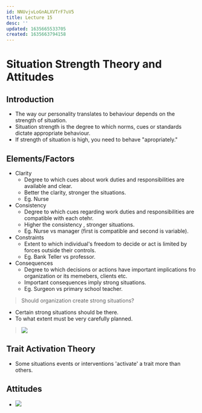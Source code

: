 ```yaml
---
id: NNUvjvLoGnALXVTrF7uV5
title: Lecture 15
desc: ''
updated: 1635665533705
created: 1635663794158
---
```


# Situation Strength Theory and Attitudes

## Introduction
* The way our personality translates to behaviour depends on the strength of situation.
* Situation strength is the degree to which norms, cues or standards dictate appropriate behaviour.
* If strength of situation is high, you need to behave "apropriately."

## Elements/Factors
* Clarity
    * Degree to which cues about work duties and responsibilities are available and clear.
    * Better the clarity, stronger the situations.
    * Eg. Nurse
* Consistency
    * Degree to which cues regarding work duties and responsibilities are compatible with each otehr.
    * Higher the consistency , stronger situations.
    * Eg. Nurse vs manager (first is compatible and second is variable).
* Constraints
    * Extent to which individual's freedom to decide or act is limited by forces outside their controls.
    * Eg. Bank Teller vs professor.
* Consequences
    * Degree to which decisions or actions have important implications fro organization or its memebers, clients etc.
    * Important consequences imply strong situations.
    * Eg. Surgeon vs primary school teacher.

> Should organization create strong situations?
* Certain strong situations should be there.
* To what extent must be very carefully planned.

> ![](/assets/images/2021-10-31-13-03-15.png)

## Trait Activation Theory
* Some situations events or interventions 'activate' a trait more than others.

## Attitudes
* ![](/assets/images/2021-10-31-13-04-40.png)